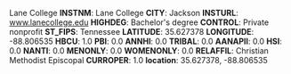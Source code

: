 
Lane College
**INSTNM**: Lane College 
**CITY**: Jackson 
**INSTURL**: www.lanecollege.edu 
**HIGHDEG**: Bachelor's degree 
**CONTROL**: Private nonprofit 
**ST_FIPS**: Tennessee 
**LATITUDE**: 35.627378 
**LONGITUDE**: -88.806535 
**HBCU**: 1.0 
**PBI**: 0.0 
**ANNHI**: 0.0 
**TRIBAL**: 0.0 
**AANAPII**: 0.0 
**HSI**: 0.0 
**NANTI**: 0.0 
**MENONLY**: 0.0 
**WOMENONLY**: 0.0 
**RELAFFIL**: Christian Methodist Episcopal 
**CURROPER**: 1.0 
**location**: 35.627378, -88.806535 